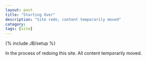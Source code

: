 ```yaml
---
layout: post
title: "Starting Over"
description: "Site redo, content temporarily moved"
category: 
tags: [site]
---
```

{% include JB/setup %}

In the process of redoing this site. All content temporarily moved.
